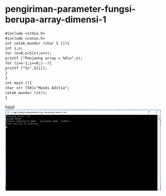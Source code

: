# pengiriman-parameter-fungsi-berupa-array-dimensi-1

    #include <stdio.h>
    #include <conio.h>
    int cetak_mundur (char S []){
    int i,n;
    for (n=0;n<S[n];n++);
    printf ("Panjanng array = %d\n",n);
    for (i=n-1;i>=0;i--){
    printf ("%c",S[i]);
    }
    }
    int main (){
    char str [50]="Masdi Aditia";
    cetak_mundur (str);
    }


hasil![img](https://github.com/Masdiaditia/pengiriman-parameter-fungsi-berupa-array-dimensi-1/blob/master/000000000000000000000000.png?raw=true)
